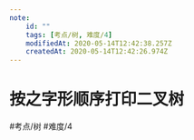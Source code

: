 ```yaml
---
note:
    id: ""
    tags: [考点/树, 难度/4]
    modifiedAt: 2020-05-14T12:42:38.257Z
    createdAt: 2020-05-14T12:42:26.974Z
---
```

# 按之字形顺序打印二叉树
#考点/树 #难度/4 